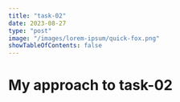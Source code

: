 ```yaml
---
title: "task-02"
date: 2023-08-27
type: "post"
image: "/images/lorem-ipsum/quick-fox.png"
showTableOfContents: false
---
```


# My approach to task-02

